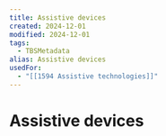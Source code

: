 ```yaml
---
title: Assistive devices
created: 2024-12-01
modified: 2024-12-01
tags:
  - TBSMetadata
alias: Assistive devices
usedFor:
  - "[[1594 Assistive technologies]]"
---
```

# Assistive devices
